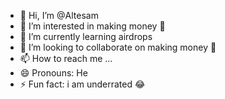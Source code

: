 - 👋 Hi, I’m @Altesam
- 👀 I’m interested in making money 🙁
- 🌱 I’m currently learning airdrops
- 💞️ I’m looking to collaborate on making money 🥹
- 📫 How to reach me ...
- 😄 Pronouns: He
- ⚡ Fun fact: i am underrated 😂
<!---
Altesam/Altesam is a ✨ special ✨ repository because its `README.md` (this file) appears on your GitHub profile.
You can click the Preview link to take a look at your changes.
--->
